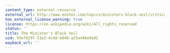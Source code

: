 ```yaml
---
content_type: external-resource
external_url: http://www.enotes.com/topics/ministers-black-veil/critical-essays/ministers-black-veil
has_external_license_warning: true
license: https://en.wikipedia.org/wiki/All_rights_reserved
status: ''
title: The Minister's Black Veil
uid: 93ef029f-51e2-4cdd-bd48-a25a446e9a92
wayback_url: ''
---
```

